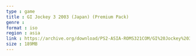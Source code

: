 ```yaml
---
type : game
title : GI Jockey 3 2003 (Japan) (Premium Pack)
genre : 
format : iso
region : asia
link : https://archive.org/download/PS2-ASIA-ROMS321COM/GI%20Jockey%203%202003%20%28Japan%29%20%28Premium%20Pack%29.7z
size : 189MB
---
```

